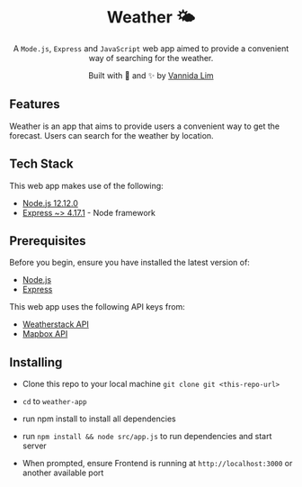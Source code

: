 <h1 align='center'><b>Weather 🌤</b></h1>  
<p align='center'>
A <code>Mode.js</code>, <code>Express</code> and <code>JavaScript</code> web app aimed to provide
a convenient way of searching for the weather.
</p>

<p align="center">
Built with 💖 and ✨ by <a href='https://github.com/vannida-lim'>Vannida
Lim</a>
</p>

**Features**
------------

Weather is an app that aims to provide users a convenient way to get the forecast. Users can search for the weather by location.

**Tech Stack**
--------------

This web app makes use of the following:

-   [Node.js 12.12.0](https://nodejs.org/en/)
-   [Express ~> 4.17.1](https://expressjs.com/) - Node framework

**Prerequisites**
-----------------

Before you begin, ensure you have installed the latest version of:

-   [Node.js](https://nodejs.org/en/)
-   [Express](https://expressjs.com/)

This web app uses the following API keys from:

-   [Weatherstack API](https://weatherstack.com/)
-   [Mapbox API](https://www.mapbox.com/)

**Installing**
--------------
-   Clone this repo to your local machine `git clone git <this-repo-url>`

-   `cd` to `weather-app`

-   run npm install to install all dependencies

-   run `npm install && node src/app.js` to run dependencies and start server

-   When prompted, ensure Frontend is running at `http://localhost:3000` or another available port